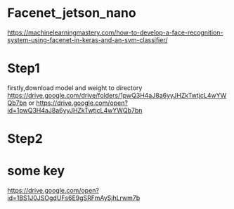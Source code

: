 # Facenet_jetson_nano
https://machinelearningmastery.com/how-to-develop-a-face-recognition-system-using-facenet-in-keras-and-an-svm-classifier/

# Step1 
firstly,download model and weight to directory
https://drive.google.com/drive/folders/1pwQ3H4aJ8a6yyJHZkTwtjcL4wYWQb7bn or https://drive.google.com/open?id=1pwQ3H4aJ8a6yyJHZkTwtjcL4wYWQb7bn

# Step2

# some key
https://drive.google.com/open?id=1BS1J0JSOgdUFs6E9gSRFmAySjhLrwm7b
